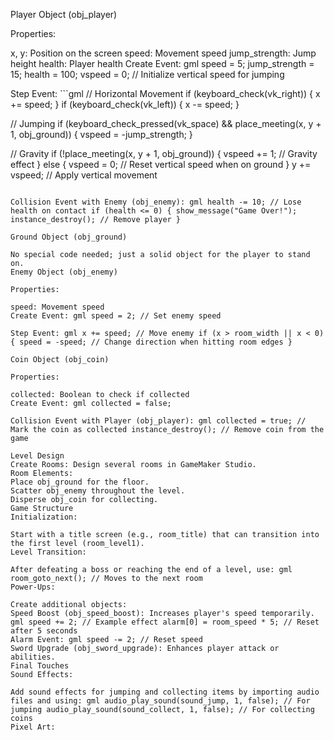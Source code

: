 Player Object (obj_player)

Properties:

x, y: Position on the screen
speed: Movement speed
jump_strength: Jump height
health: Player health
Create Event: gml speed = 5; jump_strength = 15; health = 100; vspeed = 0; // Initialize vertical speed for jumping

Step Event: ```gml
// Horizontal Movement
if (keyboard_check(vk_right)) { x += speed; } if (keyboard_check(vk_left)) { x -= speed; }

// Jumping
if (keyboard_check_pressed(vk_space) && place_meeting(x, y + 1, obj_ground)) { vspeed = -jump_strength; }

// Gravity
if (!place_meeting(x, y + 1, obj_ground)) { vspeed += 1; // Gravity effect
} else { vspeed = 0; // Reset vertical speed when on ground
} y += vspeed; // Apply vertical movement
```

Collision Event with Enemy (obj_enemy): gml health -= 10; // Lose health on contact if (health <= 0) { show_message("Game Over!"); instance_destroy(); // Remove player }

Ground Object (obj_ground)

No special code needed; just a solid object for the player to stand on.
Enemy Object (obj_enemy)

Properties:

speed: Movement speed
Create Event: gml speed = 2; // Set enemy speed

Step Event: gml x += speed; // Move enemy if (x > room_width || x < 0) { speed = -speed; // Change direction when hitting room edges }

Coin Object (obj_coin)

Properties:

collected: Boolean to check if collected
Create Event: gml collected = false;

Collision Event with Player (obj_player): gml collected = true; // Mark the coin as collected instance_destroy(); // Remove coin from the game

Level Design
Create Rooms: Design several rooms in GameMaker Studio.
Room Elements:
Place obj_ground for the floor.
Scatter obj_enemy throughout the level.
Disperse obj_coin for collecting.
Game Structure
Initialization:

Start with a title screen (e.g., room_title) that can transition into the first level (room_level1).
Level Transition:

After defeating a boss or reaching the end of a level, use: gml room_goto_next(); // Moves to the next room
Power-Ups:

Create additional objects:
Speed Boost (obj_speed_boost): Increases player's speed temporarily. gml speed += 2; // Example effect alarm[0] = room_speed * 5; // Reset after 5 seconds
Alarm Event: gml speed -= 2; // Reset speed
Sword Upgrade (obj_sword_upgrade): Enhances player attack or abilities.
Final Touches
Sound Effects:

Add sound effects for jumping and collecting items by importing audio files and using: gml audio_play_sound(sound_jump, 1, false); // For jumping audio_play_sound(sound_collect, 1, false); // For collecting coins
Pixel Art:
